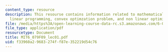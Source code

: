 ```yaml
---
content_type: resource
description: This resourse contains information related to mathematical optimization,
  linear programming, convex optimzation problem, and non linear optimization.
file: /media/https%3A/open-learning-course-data-rc.s3.amazonaws.com/6-079-introduction-to-convex-optimization-fall-2009/f33960a29683274ff87e352219d54c76_MIT6_079F09_lec01.pdf
file_type: application/pdf
resourcetype: Document
title: MIT6_079F09_lec01.pdf
uid: f33960a2-9683-274f-f87e-352219d54c76
---
```

